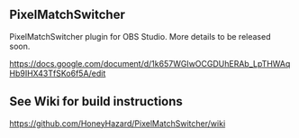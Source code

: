 ## PixelMatchSwitcher
PixelMatchSwitcher plugin for OBS Studio. More details to be released soon.

https://docs.google.com/document/d/1k657WGIwOCGDUhERAb_LpTHWAqHb9IHX43TfSKo6f5A/edit

## See Wiki for build instructions
https://github.com/HoneyHazard/PixelMatchSwitcher/wiki
